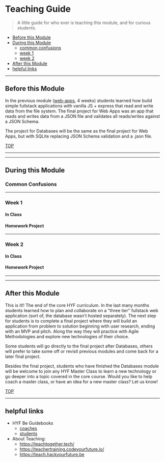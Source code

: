 # Teaching Guide

> A little guide for who ever is teaching this module, and for curious students.

- [Before this Module](#before-this-module)
- [During this Module](#during-this-module)
  - [common confusions](#common-confusions)
  - [week 1](#week-1)
  - [week 2](#week-2)
- [After this Module](#after-this-module)
- [helpful links](#helpful-links)

---

## Before this Module

In the previous module ([web-apps](https://github.com/HackYourFutureBelgium/web-apps), 4 weeks) students learned how build simple fullstack applications with vanilla JS + express that read and write data from the file system. The final project for Web Apps was an app that reads and writes data from a JSON file and validates all reads/writes against a JSON Schema.

The project for Databases will be the same as the final project for Web Apps, but with SQLite replacing JSON Schema validation and a .json file.

[TOP](#teaching-guide)

---

---

## During this Module

### Common Confusions

---

### Week 1

#### In Class

#### Homework Project

---

### Week 2

#### In Class

#### Homework Project

---

---

## After this Module

This is it!! The end of the core HYF curriculum. In the last many months students learned how to plan and collaborate on a "three tier" fullstack web application (sort of, the database wasn't hosted separately). The next step for students is to complete a final project where they will build an application from problem to solution beginning with user research, ending with an MVP and pitch. Along the way they will practice with Agile Methodologies and explore new technologies of their choice.

Some students will go directly to the final project after Databases, others will prefer to take some off or revisit previous modules and come back for a later final project.

Besides the final project, students who have finished the Databases module will be welcome to join any HYF Master Class to learn a new technology or go deeper into a topic covered in the core course. Would you like to help coach a master class, or have an idea for a new master class? Let us know!

[TOP](#teaching-guide)

---

## helpful links

- HYF Be Guidebooks
  - [coaches](https://home.hackyourfuture.be/coaches)
  - [students](https://home.hackyourfuture.be/students)
- About Teaching:
  - https://teachtogether.tech/
  - https://teachertraining.codeyourfuture.io/
  - https://teach.hackyourfuture.be
